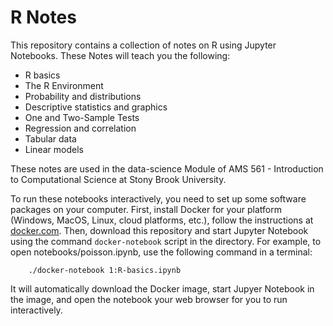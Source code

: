 # R Notes

This repository contains a collection of notes on R using Jupyter Notebooks. These Notes will teach you the following:
 - R basics
 - The R Environment
 - Probability and distributions
 - Descriptive statistics and graphics
 - One and Two-Sample Tests
 - Regression and correlation
 - Tabular data
 - Linear models

These notes are used in the data-science Module of AMS 561 - Introduction to Computational Science at Stony Brook University.

To run these notebooks interactively, you need to set up some software packages on your computer. First, install Docker for your platform (Windows, MacOS, Linux, cloud platforms, etc.), follow the instructions at [docker.com](https://docs.docker.com/engine/getstarted/step_one/). Then, download this repository and start Jupyter Notebook using the command `docker-notebook` script in the directory. For example, to open notebooks/poisson.ipynb, use the following command in a terminal:
```
    ./docker-notebook 1:R-basics.ipynb
```
It will automatically download the Docker image, start Jupyer Notebook in the image, and open the notebook your web browser for you to run interactively.
